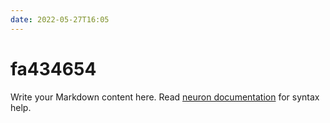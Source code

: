 ```yaml
---
date: 2022-05-27T16:05
---
```


# fa434654

Write your Markdown content here. Read [neuron documentation](https://neuron.zettel.page/2011404.html) for syntax help.

